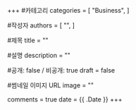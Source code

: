 +++
#카테고리
categories = [
    "Business",
]

#작성자
authors = [
    "",
]

#제목
title = ""

#설명
description = ""

#공개: false / 비공개: true
draft = false

#썸네일 이미지 URL
image = ""

comments = true
date = {{ .Date }}
+++

<!-- 게시글 내용 -->